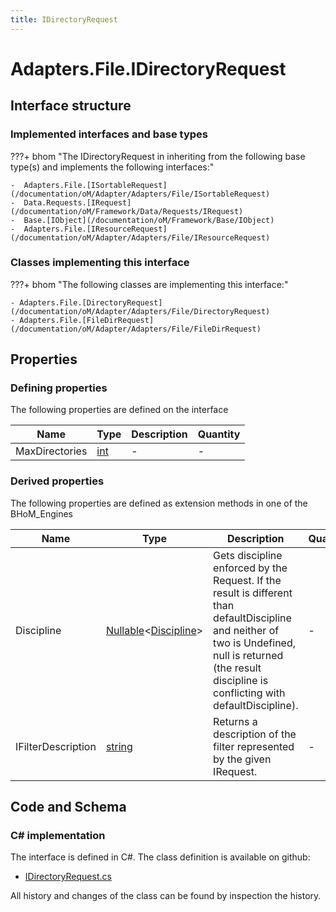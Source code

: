 ```yaml
---
title: IDirectoryRequest
---
```


# Adapters.File.IDirectoryRequest



## Interface structure

### Implemented interfaces and base types

???+ bhom "The IDirectoryRequest in inheriting from the following base type(s) and implements the following interfaces:"

    -  Adapters.File.[ISortableRequest](/documentation/oM/Adapter/Adapters/File/ISortableRequest)
    -  Data.Requests.[IRequest](/documentation/oM/Framework/Data/Requests/IRequest)
    -  Base.[IObject](/documentation/oM/Framework/Base/IObject)
    -  Adapters.File.[IResourceRequest](/documentation/oM/Adapter/Adapters/File/IResourceRequest)


### Classes implementing this interface

???+ bhom "The following classes are implementing this interface:"

    - Adapters.File.[DirectoryRequest](/documentation/oM/Adapter/Adapters/File/DirectoryRequest)
    - Adapters.File.[FileDirRequest](/documentation/oM/Adapter/Adapters/File/FileDirRequest)


## Properties



### Defining properties

The following properties are defined on the interface

| Name             | Type             | Description      | Quantity         |
|------------------|------------------|------------------|------------------|
| MaxDirectories | [int](https://learn.microsoft.com/en-us/dotnet/api/System.Int32?view=netstandard-2.0) | - | - |


### Derived properties

The following properties are defined as extension methods in one of the BHoM_Engines

| Name             | Type             | Description      | Quantity         | Engine           |
|------------------|------------------|------------------|------------------|------------------|
| Discipline | [Nullable](https://learn.microsoft.com/en-us/dotnet/api/System.Nullable-1?view=netstandard-2.0)&lt;[Discipline](/documentation/oM/Adapter/Adapters/Revit/Enums/Discipline)&gt; | Gets discipline enforced by the Request. If the result is different than defaultDiscipline and neither of two is Undefined, null is returned (the result discipline is conflicting with defaultDiscipline). | - | Revit_Engine |
| IFilterDescription | [string](https://learn.microsoft.com/en-us/dotnet/api/System.String?view=netstandard-2.0) | Returns a description of the filter represented by the given IRequest. | - | Revit_Engine |


## Code and Schema

### C# implementation

The interface is defined in C#. The class definition is available on github:

- [IDirectoryRequest.cs](https://github.com/BHoM/File_Toolkit/blob/develop/File_oM/Requests/Interfaces/IDirectoryRequest.cs)

All history and changes of the class can be found by inspection the history.
